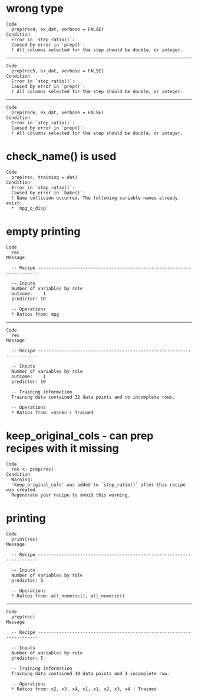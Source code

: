 # wrong type

    Code
      prep(rec4, ex_dat, verbose = FALSE)
    Condition
      Error in `step_ratio()`:
      Caused by error in `prep()`:
      ! All columns selected for the step should be double, or integer.

---

    Code
      prep(rec5, ex_dat, verbose = FALSE)
    Condition
      Error in `step_ratio()`:
      Caused by error in `prep()`:
      ! All columns selected for the step should be double, or integer.

---

    Code
      prep(rec6, ex_dat, verbose = FALSE)
    Condition
      Error in `step_ratio()`:
      Caused by error in `prep()`:
      ! All columns selected for the step should be double, or integer.

# check_name() is used

    Code
      prep(rec, training = dat)
    Condition
      Error in `step_ratio()`:
      Caused by error in `bake()`:
      ! Name collision occurred. The following variable names already exist:
      * `mpg_o_disp`

# empty printing

    Code
      rec
    Message
      
      -- Recipe ----------------------------------------------------------------------
      
      -- Inputs 
      Number of variables by role
      outcome:    1
      predictor: 10
      
      -- Operations 
      * Ratios from: mpg

---

    Code
      rec
    Message
      
      -- Recipe ----------------------------------------------------------------------
      
      -- Inputs 
      Number of variables by role
      outcome:    1
      predictor: 10
      
      -- Training information 
      Training data contained 32 data points and no incomplete rows.
      
      -- Operations 
      * Ratios from: <none> | Trained

# keep_original_cols - can prep recipes with it missing

    Code
      rec <- prep(rec)
    Condition
      Warning:
      'keep_original_cols' was added to `step_ratio()` after this recipe was created.
      Regenerate your recipe to avoid this warning.

# printing

    Code
      print(rec)
    Message
      
      -- Recipe ----------------------------------------------------------------------
      
      -- Inputs 
      Number of variables by role
      predictor: 5
      
      -- Operations 
      * Ratios from: all_numeric(), all_numeric()

---

    Code
      prep(rec)
    Message
      
      -- Recipe ----------------------------------------------------------------------
      
      -- Inputs 
      Number of variables by role
      predictor: 5
      
      -- Training information 
      Training data contained 10 data points and 1 incomplete row.
      
      -- Operations 
      * Ratios from: x2, x3, x4, x1, x1, x2, x3, x4 | Trained

